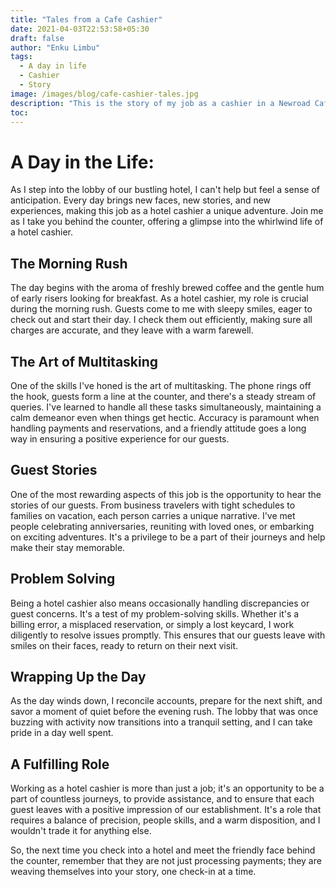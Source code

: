 ```yaml
---
title: "Tales from a Cafe Cashier"
date: 2021-04-03T22:53:58+05:30
draft: false
author: "Enku Limbu"
tags:
  - A day in life
  - Cashier
  - Story
image: /images/blog/cafe-cashier-tales.jpg
description: "This is the story of my job as a cashier in a Newroad Cafe"
toc: 
---
```


# A Day in the Life: 

As I step into the lobby of our bustling hotel, I can't help but feel a sense of anticipation. Every day brings new faces, new stories, and new experiences, making this job as a hotel cashier a unique adventure. Join me as I take you behind the counter, offering a glimpse into the whirlwind life of a hotel cashier.

## The Morning Rush

The day begins with the aroma of freshly brewed coffee and the gentle hum of early risers looking for breakfast. As a hotel cashier, my role is crucial during the morning rush. Guests come to me with sleepy smiles, eager to check out and start their day. I check them out efficiently, making sure all charges are accurate, and they leave with a warm farewell.

## The Art of Multitasking

One of the skills I've honed is the art of multitasking. The phone rings off the hook, guests form a line at the counter, and there's a steady stream of queries. I've learned to handle all these tasks simultaneously, maintaining a calm demeanor even when things get hectic. Accuracy is paramount when handling payments and reservations, and a friendly attitude goes a long way in ensuring a positive experience for our guests.

## Guest Stories

One of the most rewarding aspects of this job is the opportunity to hear the stories of our guests. From business travelers with tight schedules to families on vacation, each person carries a unique narrative. I've met people celebrating anniversaries, reuniting with loved ones, or embarking on exciting adventures. It's a privilege to be a part of their journeys and help make their stay memorable.

## Problem Solving

Being a hotel cashier also means occasionally handling discrepancies or guest concerns. It's a test of my problem-solving skills. Whether it's a billing error, a misplaced reservation, or simply a lost keycard, I work diligently to resolve issues promptly. This ensures that our guests leave with smiles on their faces, ready to return on their next visit.

## Wrapping Up the Day

As the day winds down, I reconcile accounts, prepare for the next shift, and savor a moment of quiet before the evening rush. The lobby that was once buzzing with activity now transitions into a tranquil setting, and I can take pride in a day well spent.

## A Fulfilling Role

Working as a hotel cashier is more than just a job; it's an opportunity to be a part of countless journeys, to provide assistance, and to ensure that each guest leaves with a positive impression of our establishment. It's a role that requires a balance of precision, people skills, and a warm disposition, and I wouldn't trade it for anything else.

So, the next time you check into a hotel and meet the friendly face behind the counter, remember that they are not just processing payments; they are weaving themselves into your story, one check-in at a time.


